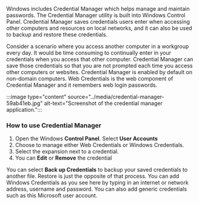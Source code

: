 Windows includes Credential Manager which helps manage and maintain passwords. The Credential Manager utility is built into Windows Control Panel. Credential Manager saves credentials users enter when accessing other computers and resources on local networks, and it can also be used to backup and restore these credentials.

Consider a scenario where you access another computer in a workgroup every day. It would be time consuming to continually enter in your credentials when you access that other computer. Credential Manager can save those credentials so that you are not prompted each time you access other computers or websites. Credential Manager is enabled by default on non-domain computers. Web Credentials is the web component of Credential Manager and it remembers web login passwords.

:::image type="content" source="../media/credential-manager-59ab41eb.jpg" alt-text="Screenshot of the credential manager application.":::


### How to use Credential Manager

1.  Open the Windows **Control Panel**. Select **User Accounts**
2.  Choose to manage either Web Credentials or Windows Credentials.
3.  Select the expansion next to a credential.
4.  You can **Edit** or **Remove** the credential

You can select **Back up Credentials** to backup your saved credentials to another file. Restore is just the opposite of that process. You can add Windows Credentials as you see here by typing in an internet or network address, username and password. You can also add generic credentials such as this Microsoft user account.
